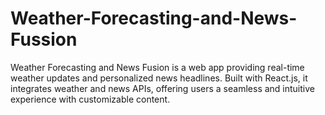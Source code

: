 # Weather-Forecasting-and-News-Fussion
Weather Forecasting and News Fusion is a web app providing real-time weather updates and personalized news headlines. Built with React.js, it integrates weather and news APIs, offering users a seamless and intuitive experience with customizable content.
